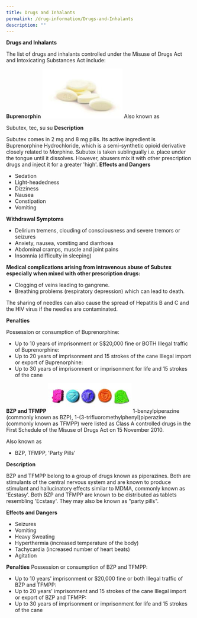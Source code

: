 ```yaml
---
title: Drugs and Inhalants
permalink: /drug-information/Drugs-and-Inhalants
description: ""
---
```



**Drugs and Inhalants**

The list of drugs and inhalants controlled under the Misuse of Drugs Act and Intoxicating Substances Act include:

**Buprenorphin**
![](/images/Buprenorphine.jpg) Also known as

Subutex, tec, su su
**Description**

Subutex comes in 2 mg and 8 mg pills. Its active ingredient is Buprenorphine Hydrochloride, which is a semi-synthetic opioid derivative closely related to Morphine.
Subutex is taken sublingually i.e. place under the tongue until it dissolves. However, abusers mix it with other prescription drugs and inject it for a greater 'high'.
**Effects and Dangers**
* Sedation
* Light-headedness
* Dizziness
* Nausea
* Constipation
* Vomiting

**Withdrawal Symptoms**
* Delirium tremens, clouding of consciousness and severe tremors or seizures
* Anxiety, nausea, vomiting and diarrhoea
* Abdominal cramps, muscle and joint pains
* Insomnia (difficulty in sleeping)

**Medical complications arising from intravenous abuse of Subutex especially when mixed with other prescription drugs:**

* Clogging of veins leading to gangrene.
* Breathing problems (respiratory depression) which can lead to death.

The sharing of needles can also cause the spread of Hepatitis B and C and the HIV virus if the needles are contaminated.

**Penalties**

Possession or consumption of Buprenorphine:

* Up to 10 years of imprisonment or S$20,000 fine or BOTH Illegal traffic of Buprenorphine:
* Up to 20 years of imprisonment and 15 strokes of the cane Illegal import or export of Buprenorphine:
* Up to 30 years of imprisonment or imprisonment for life and 15 strokes of the cane



**BZP and TFMPP**
![](/images/BZP%20and%20TFMPP.jpg)
1-benzylpiperazine (commonly known as BZP), 1-(3-trifluoromethylphenyl)piperazine (commonly known as TFMPP) were listed as Class A controlled drugs in the First Schedule of the Misuse of Drugs Act on 15 November 2010.

Also known as

* BZP, TFMPP, 'Party Pills'

**Description**

BZP and TFMPP belong to a group of drugs known as piperazines.
Both are stimulants of the central nervous system and are known to produce stimulant and hallucinatory effects similar to MDMA, commonly known as 'Ecstasy'.
Both BZP and TFMPP are known to be distributed as tablets resembling 'Ecstasy'.
They may also be known as "party pills".

**Effects and Dangers**

* Seizures
* Vomiting
* Heavy Sweating
* Hyperthermia (increased temperature of the body)
* Tachycardia (increased number of heart beats)
* Agitation

**Penalties**
Possession or consumption of BZP and TFMPP:
* Up to 10 years' imprisonment or $20,000 fine or both Illegal traffic of BZP and TFMPP:
* Up to 20 years' imprisonment and 15 strokes of the cane Illegal import or export of BZP and TFMPP:
* Up to 30 years of imprisonment or imprisonment for life and 15 strokes of the cane